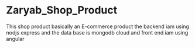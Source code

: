 # Zaryab_Shop_Product
This shop product basically an E-commerce product the backend iam using nodjs express and the data base is mongodb cloud and front end iam using angular
